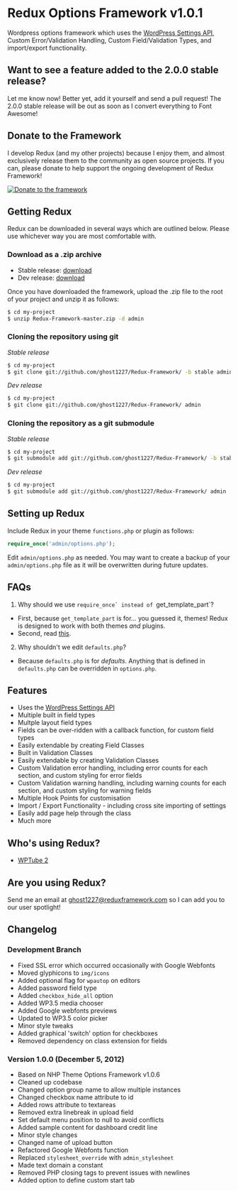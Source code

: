# Redux Options Framework v1.0.1 #

Wordpress options framework which uses the [WordPress Settings API](http://codex.wordpress.org/Settings_API "WordPress Settings API"), Custom Error/Validation Handling, Custom Field/Validation Types, and import/export functionality.

## Want to see a feature added to the 2.0.0 stable release? ##

Let me know now! Better yet, add it yourself and send a pull request! The 2.0.0 stable release will be out as soon as I convert everything to Font Awesome!

## Donate to the Framework ##

I develop Redux (and my other projects) because I enjoy them, and almost exclusively release them to the community as open source projects. If you can, please donate to help support the ongoing development of Redux Framework!

[![Donate to the framework](https://www.paypalobjects.com/en_US/i/btn/btn_donateCC_LG.gif "Donate to the framework")](https://www.paypal.com/cgi-bin/webscr?cmd=_s-xclick&hosted_button_id=QQJDSRRZVKRGU)

## Getting Redux ##

Redux can be downloaded in several ways which are outlined below. Please use whichever way you are most comfortable with.

### Download as a .zip archive ###

* Stable release: [download](https://github.com/ghost1227/Redux-Framework/archive/stable.zip) 
* Dev release: [download](https://github.com/ghost1227/Redux-Framework/archive/master.zip)

Once you have downloaded the framework, upload the .zip file to the root of your project and unzip it as follows:

```bash
$ cd my-project
$ unzip Redux-Framework-master.zip -d admin
```

### Cloning the repository using git ###

*Stable release*
```bash
$ cd my-project
$ git clone git://github.com/ghost1227/Redux-Framework/ -b stable admin
```

*Dev release*
```bash
$ cd my-project
$ git clone git://github.com/ghost1227/Redux-Framework/ admin
```

### Cloning the repository as a git submodule ###

*Stable release*
```bash
$ cd my-project
$ git submodule add git://github.com/ghost1227/Redux-Framework/ -b stable admin
```

*Dev release*
```bash
$ cd my-project
$ git submodule add git://github.com/ghost1227/Redux-Framework/ admin
```

## Setting up Redux ##

Include Redux in your theme ```functions.php``` or plugin as follows:

```php
require_once('admin/options.php');
```

Edit ```admin/options.php``` as needed. You may want to create a backup of your ```admin/options.php``` file as it will be overwritten during future updates.

## FAQs ##

1. Why should we use ```require_once` instead of ```get_template_part`?
 * First, because ```get_template_part``` is for... you guessed it, themes! Redux is designed to work with both themes *and* plugins.
 * Second, read [this](http://kovshenin.com/2013/get_template_part/).
2. Why shouldn't we edit ```defaults.php```?
 * Because ```defaults.php``` is for *defaults*. Anything that is defined in ```defaults.php``` can be overridden in ```options.php```.

## Features ##

* Uses the [WordPress Settings API](http://codex.wordpress.org/Settings_API "WordPress Settings API")
* Multiple built in field types
* Multple layout field types
* Fields can be over-ridden with a callback function, for custom field types
* Easily extendable by creating Field Classes
* Built in Validation Classes
* Easily extendable by creating Validation Classes
* Custom Validation error handling, including error counts for each section, and custom styling for error fields
* Custom Validation warning handling, including warning counts for each section, and custom styling for warning fields
* Multiple Hook Points for customisation
* Import / Export Functionality - including cross site importing of settings
* Easily add page help through the class
* Much more

## Who's using Redux? ##

* [WPTube 2](http://wptube.jrwebstudio.com/)

## Are you using Redux? ##

Send me an email at ghost1227@reduxframework.com so I can add you to our user spotlight!

## Changelog ##

### Development Branch ###

* Fixed SSL error which occurred occasionally with Google Webfonts 
* Moved glyphicons to ```img/icons```
* Added optional flag for ```wpautop``` on editors
* Added password field type
* Added ```checkbox_hide_all``` option
* Added WP3.5 media chooser
* Added Google webfonts previews
* Updated to WP3.5 color picker
* Minor style tweaks
* Added graphical 'switch' option for checkboxes
* Removed dependency on class extension for fields

### Version 1.0.0 (December 5, 2012) ###

* Based on NHP Theme Options Framework v1.0.6
* Cleaned up codebase
* Changed option group name to allow multiple instances
* Changed checkbox name attribute to id
* Added rows attribute to textareas
* Removed extra linebreak in upload field
* Set default menu position to null to avoid conflicts
* Added sample content for dashboard credit line
* Minor style changes
* Changed name of upload button
* Refactored Google Webfonts function
* Replaced ```stylesheet_override``` with ```admin_stylesheet```
* Made text domain a constant
* Removed PHP closing tags to prevent issues with newlines
* Added option to define custom start tab
